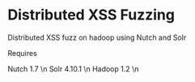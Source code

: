Distributed XSS Fuzzing
==================

Distributed XSS fuzz on hadoop using Nutch and Solr

Requires

Nutch 1.7 \n
Solr 4.10.1 \n
Hadoop 1.2 \n
